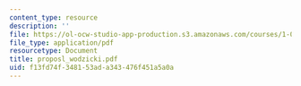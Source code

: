 ```yaml
---
content_type: resource
description: ''
file: https://ol-ocw-studio-app-production.s3.amazonaws.com/courses/1-054-mechanics-and-design-of-concrete-structures-spring-2004/f13fd74f348153ada343476f451a5a0a_proposl_wodzicki.pdf
file_type: application/pdf
resourcetype: Document
title: proposl_wodzicki.pdf
uid: f13fd74f-3481-53ad-a343-476f451a5a0a
---
```

